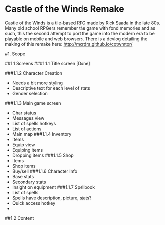 # Castle of the Winds Remake #
Castle of the Winds is a tile-based RPG made by Rick Saada in the late 80s. Many old school RPGers remember the game with fond memories and as such, this the second attempt to port the game into the modern era to be playable on mobile and web browsers. 
There is a devlog detailing the making of this remake here: http://mordra.github.io/cotwmtor/

#1. Scope

##1.1 Screens
###1.1.1 Title screen [Done]

###1.1.2 Character Creation
  - Needs a bit more styling
  - Descriptive text for each level of stats
  - Gender selection

###1.1.3 Main game screen
  - Char status
  - Messages view
  - List of spells hotkeys
  - List of actions
  - Main map
###1.1.4 Inventory
  - Items
  - Equip view
  - Equiping items
  - Dropping items
###1.1.5 Shop
  - Items
  - Shop items
  - Buy/sell
###1.1.6 Character Info
  - Base stats
  - Secondary stats
  - Insight on equipment
###1.1.7 Spellbook
  - List of spells
  - Spells have description, picture, stats?
  - Quick access hotkey
  - 
  
##1.2 Content

